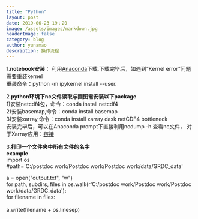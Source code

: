 ```yaml
---
title: "Python"
layout: post
date: 2019-06-23 19：20
image: /assets/images/markdown.jpg
headerImage: false
category: blog
author: yunamao
description: 操作流程
---
```


1.**notebook安装**： 利用[Anaconda](https://www.anaconda.com/distribution/)下载,下载完毕后，如遇到“Kernel error”问题需要重装kernel<br>
重装命令：python -m ipykernel install --user.<br>

2.**python环境下nc文件读取与画图需安装以下package**<br>
1)安装netcdf4包，命令：conda install netcdf4 <br>
2)安装basemap,命令：conda install basemap <br>
3)安装xarray,命令：conda install xarray dask netCDF4 bottleneck <br>
安装完毕后，可以在Anaconda prompt下直接利用ncdump -h 查看nc文件，
对于Xarray应用：[链接](https://towardsdatascience.com/handling-netcdf-files-using-xarray-for-absolute-beginners-111a8ab4463f)

3.**打印一个文件夹中所有文件的名字** <br>
<strong> example </strong> <br>
import os <br>
#path='C:/postdoc work/Postdoc work/Postdoc work/data/GRDC_data' <br>

a = open("output.txt", "w")<br>
for path, subdirs, files in os.walk(r'C:/postdoc work/Postdoc work/Postdoc work/data/GRDC_data'):<br>
   for filename in files:<br><br>
      a.write(filename + os.linesep) <br>
      
